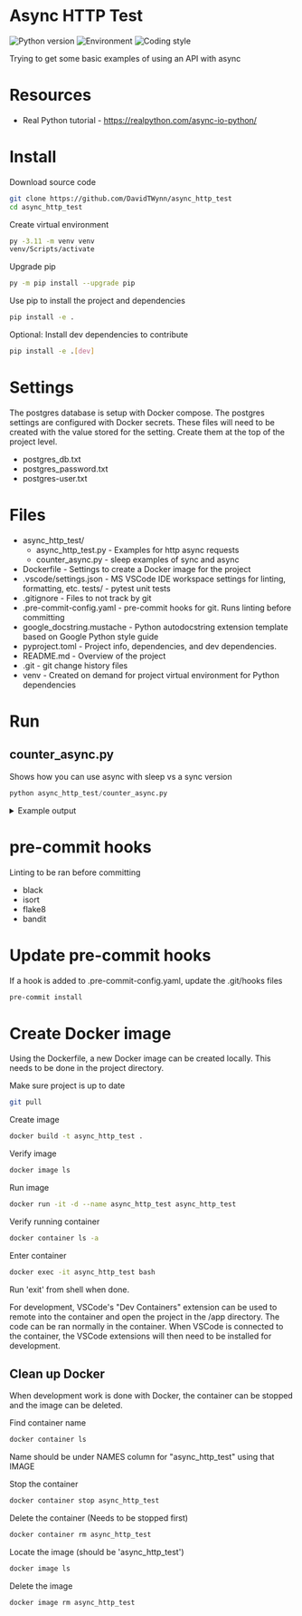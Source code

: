 # Async HTTP Test

![Python version](https://img.shields.io/badge/python%20version-3.11-good)
![Environment](https://img.shields.io/badge/Environment-Windows-blue)
![Coding style](https://img.shields.io/badge/code%20style-black-000000.svg)

Trying to get some basic examples of using an API with async

# Resources

- Real Python tutorial - https://realpython.com/async-io-python/

# Install

Download source code

```bash
git clone https://github.com/DavidTWynn/async_http_test
cd async_http_test
```

Create virtual environment

```bash
py -3.11 -m venv venv
venv/Scripts/activate
```

Upgrade pip

```bash
py -m pip install --upgrade pip
```

Use pip to install the project and dependencies

```bash
pip install -e .
```

Optional: Install dev dependencies to contribute

```bash
pip install -e .[dev]
```

# Settings
The postgres database is setup with Docker compose. The postgres settings are configured with Docker secrets. These files will need to be created with the value stored for the setting. Create them at the top of the project level.

- postgres_db.txt
- postgres_password.txt
- postgres-user.txt


# Files

- async_http_test/
  - async_http_test.py - Examples for http async requests
  - counter_async.py - sleep examples of sync and async
- Dockerfile - Settings to create a Docker image for the project
- .vscode/settings.json - MS VSCode IDE workspace settings for linting, formatting, etc.
  tests/ - pytest unit tests
- .gitignore - Files to not track by git
- .pre-commit-config.yaml - pre-commit hooks for git. Runs linting before committing
- google_docstring.mustache - Python autodocstring extension template based on Google Python style guide
- pyproject.toml - Project info, dependencies, and dev dependencies.
- README.md - Overview of the project
- .git - git change history files
- venv - Created on demand for project virtual environment for Python dependencies

# Run

## counter_async.py

Shows how you can use async with sleep vs a sync version

```python
python async_http_test/counter_async.py
```

<details>
<summary>
Example output
</summary>

```
One
One
One
Two
Two
Two
Async executed in 1.00 seconds.
One
Two
One
Two
One
Two
Sync executed in 3.00 seconds.
```

</details>

# pre-commit hooks

Linting to be ran before committing

- black
- isort
- flake8
- bandit

# Update pre-commit hooks

If a hook is added to .pre-commit-config.yaml, update the .git/hooks files

```bash
pre-commit install
```

# Create Docker image

Using the Dockerfile, a new Docker image can be created locally.
This needs to be done in the project directory.

Make sure project is up to date

```sh
git pull
```

Create image

```sh
docker build -t async_http_test .
```

Verify image

```sh
docker image ls
```

Run image

```sh
docker run -it -d --name async_http_test async_http_test
```

Verify running container

```sh
docker container ls -a
```

Enter container

```sh
docker exec -it async_http_test bash
```

Run 'exit' from shell when done.

For development, VSCode's "Dev Containers" extension can be used to remote into the container and open the project in the /app directory. The code can be ran normally in the container. When VSCode is connected to the container, the VSCode extensions will then need to be installed for development.

## Clean up Docker

When development work is done with Docker, the container can be stopped and the image can be deleted.

Find container name

```sh
docker container ls
```

Name should be under NAMES column for "async_http_test" using that IMAGE

Stop the container

```sh
docker container stop async_http_test
```

Delete the container (Needs to be stopped first)

```sh
docker container rm async_http_test
```

Locate the image (should be 'async_http_test')

```sh
docker image ls
```

Delete the image

```sh
docker image rm async_http_test
```
